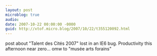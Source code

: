```yaml
---
layout: post
microblog: true
audio: 
date: 2007-10-22 00:00:00 -0000
guid: http://xtof.micro.blog/2007/10/22/t355120092.html
---
```

post about "Talent des Cités 2007"  lost in an IE6 bug. Productivity this afternoon near zero... omw to "musée arts forains"
